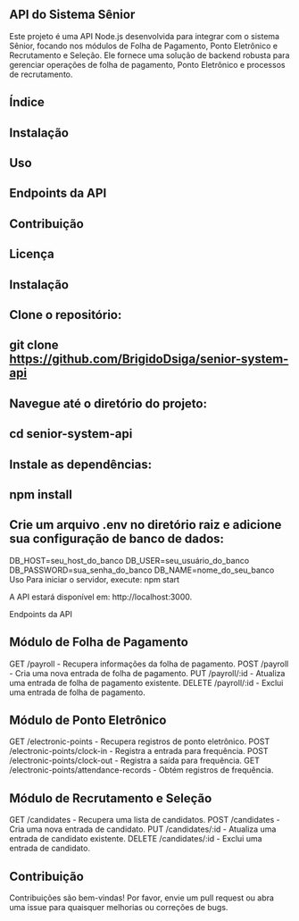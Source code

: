 ## API do Sistema Sênior
Este projeto é uma API Node.js desenvolvida para integrar com o sistema Sênior, focando nos módulos de Folha de Pagamento, 
Ponto Eletrônico e Recrutamento e Seleção. Ele fornece uma solução de backend robusta para gerenciar operações de folha de pagamento,
Ponto Eletrônico e processos de recrutamento.

## Índice
## Instalação
## Uso
## Endpoints da API
## Contribuição
## Licença
## Instalação
## Clone o repositório:

## git clone <https://github.com/BrigidoDsiga/senior-system-api>
## Navegue até o diretório do projeto:

## cd senior-system-api
## Instale as dependências:
## npm install

## Crie um arquivo .env no diretório raiz e adicione sua configuração de banco de dados:

DB_HOST=seu_host_do_banco
DB_USER=seu_usuário_do_banco
DB_PASSWORD=sua_senha_do_banco
DB_NAME=nome_do_seu_banco
Uso
Para iniciar o servidor, execute:
npm start

A API estará disponível em: http://localhost:3000.

Endpoints da API

## Módulo de Folha de Pagamento
GET /payroll - Recupera informações da folha de pagamento.
POST /payroll - Cria uma nova entrada de folha de pagamento.
PUT /payroll/:id - Atualiza uma entrada de folha de pagamento existente.
DELETE /payroll/:id - Exclui uma entrada de folha de pagamento.

## Módulo de Ponto Eletrônico
GET /electronic-points - Recupera registros de ponto eletrônico.
POST /electronic-points/clock-in - Registra a entrada para frequência.
POST /electronic-points/clock-out - Registra a saída para frequência.
GET /electronic-points/attendance-records - Obtém registros de frequência.

## Módulo de Recrutamento e Seleção
GET /candidates - Recupera uma lista de candidatos.
POST /candidates - Cria uma nova entrada de candidato.
PUT /candidates/:id - Atualiza uma entrada de candidato existente.
DELETE /candidates/:id - Exclui uma entrada de candidato.

## Contribuição
Contribuições são bem-vindas! Por favor, envie um pull request ou abra uma issue para quaisquer melhorias ou correções de bugs.

